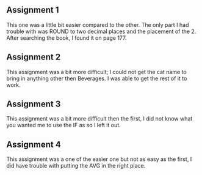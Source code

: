 ## Assignment 1

This one was a little bit easier compared to the other. The only part I had trouble with was ROUND to two decimal places and the placement of the 2. After searching the book, I found it on page 177. 

## Assignment 2

This assignment was a bit more difficult; I could not get the cat name to bring in anything other then Beverages. I was able to get the rest of it to work. 

## Assignment 3

This assignment was a bit more difficult then the first, I did not know what you wanted me to use the IF as so I left it out.  

## Assignment 4

This assignment was a one of the easier one but not as easy as the first, I did have trouble with putting the AVG in the right place. 


